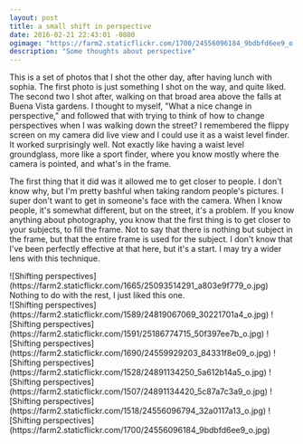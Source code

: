 ```yaml
---
layout: post
title: a small shift in perspective
date: 2016-02-21 22:43:01 -0800
ogimage: "https://farm2.staticflickr.com/1700/24556096184_9bdbfd6ee9_o.jpg"
description: "Some thoughts about perspective"
---
```


This is a set of photos that I shot the other day, after having lunch with sophia. The first photo is just something I shot on the way, and quite liked. The second two I shot after, walking on that broad area above the falls at Buena Vista gardens. I thought to myself, "What a nice change in perspective," and followed that with trying to think of how to change perspectives when I was walking down the street? I remembered the flippy screen on my camera did live view and I could use it as a waist level finder. It worked surprisingly well. Not exactly like having a waist level groundglass, more like a sport finder, where you know mostly where the camera is pointed, and what's in the frame. 

The first thing that it did was it allowed me to get closer to people. I don't know why, but I'm pretty bashful when taking random people's pictures. I super don't want to get in someone's face with the camera. When I know people, it's somewhat different, but on the street, it's a problem. If you know anything about photography, you know that the first thing is to get closer to your subjects, to fill the frame. Not to say that there is nothing but subject in the frame, but that the entire frame is used for the subject. I don't know that I've been perfectly effective at that here, but it's a start. I may try a wider lens with this technique. 

<span style="display:block;" class="center">
![Shifting perspectives](https://farm2.staticflickr.com/1665/25093514291_a803e9f779_o.jpg)
<span class="caption">Nothing to do with the rest, I just liked this one. </span>

<span style="display:block;" class="center">
![Shifting perspectives](https://farm2.staticflickr.com/1589/24819067069_30221701a4_o.jpg)
  ![Shifting perspectives](https://farm2.staticflickr.com/1591/25186774715_50f397ee7b_o.jpg)
  ![Shifting perspectives](https://farm2.staticflickr.com/1690/24559929203_84331f8e09_o.jpg)
  ![Shifting perspectives](https://farm2.staticflickr.com/1528/24891134250_5a612b14a5_o.jpg)
  ![Shifting perspectives](https://farm2.staticflickr.com/1507/24891134420_5c87a7c3a9_o.jpg)
  ![Shifting perspectives](https://farm2.staticflickr.com/1518/24556096794_32a0117a13_o.jpg)
  ![Shifting perspectives](https://farm2.staticflickr.com/1700/24556096184_9bdbfd6ee9_o.jpg)
</span>
